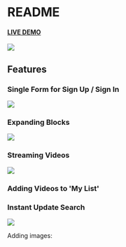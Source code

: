 # README

#### [LIVE DEMO](https://bingeflix.herokuapp.com/#/)
![](https://i.imgur.com/FUo8WKB.png)

## Features

### Single Form for Sign Up / Sign In
![](https://i.imgur.com/Uvy9nZn.png)

### Expanding Blocks
![](https://i.imgur.com/4okIOeH.jpg)

### Streaming Videos
![](https://media.giphy.com/media/3o7WIQ6CpsslxL4Lq8/giphy.gif)

### Adding Videos to 'My List'



### Instant Update Search
![](https://media.giphy.com/media/xThtamghBNxFbwSrRe/giphy.gif)

Adding images: ![]()
